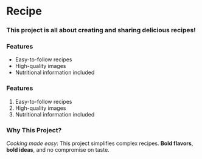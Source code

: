 # Recipe
### This project is all about creating and sharing delicious recipes!
### Features
- Easy-to-follow recipes
- High-quality images
- Nutritional information included
### Features
1. Easy-to-follow recipes
2. High-quality images
3. Nutritional information included
### Why This Project?
*Cooking made easy*: This project simplifies complex recipes.
**Bold flavors**, **bold ideas**, and no compromise on taste.




